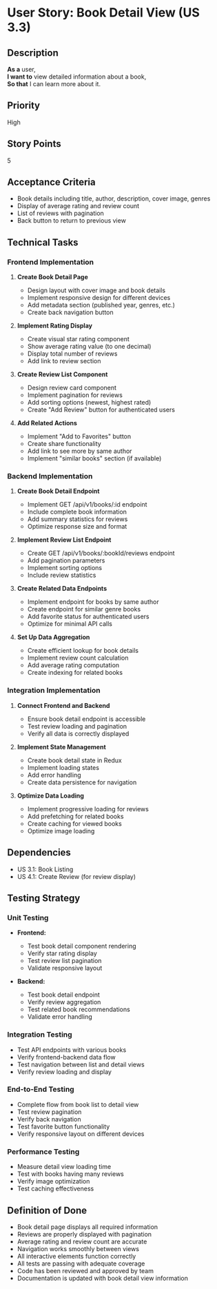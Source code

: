 # User Story: Book Detail View (US 3.3)

## Description
**As a** user,  
**I want to** view detailed information about a book,  
**So that** I can learn more about it.

## Priority
High

## Story Points
5

## Acceptance Criteria
- Book details including title, author, description, cover image, genres
- Display of average rating and review count
- List of reviews with pagination
- Back button to return to previous view

## Technical Tasks

### Frontend Implementation
1. **Create Book Detail Page**
   - Design layout with cover image and book details
   - Implement responsive design for different devices
   - Add metadata section (published year, genres, etc.)
   - Create back navigation button

2. **Implement Rating Display**
   - Create visual star rating component
   - Show average rating value (to one decimal)
   - Display total number of reviews
   - Add link to review section

3. **Create Review List Component**
   - Design review card component
   - Implement pagination for reviews
   - Add sorting options (newest, highest rated)
   - Create "Add Review" button for authenticated users

4. **Add Related Actions**
   - Implement "Add to Favorites" button
   - Create share functionality
   - Add link to see more by same author
   - Implement "similar books" section (if available)

### Backend Implementation
1. **Create Book Detail Endpoint**
   - Implement GET /api/v1/books/:id endpoint
   - Include complete book information
   - Add summary statistics for reviews
   - Optimize response size and format

2. **Implement Review List Endpoint**
   - Create GET /api/v1/books/:bookId/reviews endpoint
   - Add pagination parameters
   - Implement sorting options
   - Include review statistics

3. **Create Related Data Endpoints**
   - Implement endpoint for books by same author
   - Create endpoint for similar genre books
   - Add favorite status for authenticated users
   - Optimize for minimal API calls

4. **Set Up Data Aggregation**
   - Create efficient lookup for book details
   - Implement review count calculation
   - Add average rating computation
   - Create indexing for related books

### Integration Implementation
1. **Connect Frontend and Backend**
   - Ensure book detail endpoint is accessible
   - Test review loading and pagination
   - Verify all data is correctly displayed

2. **Implement State Management**
   - Create book detail state in Redux
   - Implement loading states
   - Add error handling
   - Create data persistence for navigation

3. **Optimize Data Loading**
   - Implement progressive loading for reviews
   - Add prefetching for related books
   - Create caching for viewed books
   - Optimize image loading

## Dependencies
- US 3.1: Book Listing
- US 4.1: Create Review (for review display)

## Testing Strategy

### Unit Testing
- **Frontend:**
  - Test book detail component rendering
  - Verify star rating display
  - Test review list pagination
  - Validate responsive layout

- **Backend:**
  - Test book detail endpoint
  - Verify review aggregation
  - Test related book recommendations
  - Validate error handling

### Integration Testing
- Test API endpoints with various books
- Verify frontend-backend data flow
- Test navigation between list and detail views
- Verify review loading and display

### End-to-End Testing
- Complete flow from book list to detail view
- Test review pagination
- Verify back navigation
- Test favorite button functionality
- Verify responsive layout on different devices

### Performance Testing
- Measure detail view loading time
- Test with books having many reviews
- Verify image optimization
- Test caching effectiveness

## Definition of Done
- Book detail page displays all required information
- Reviews are properly displayed with pagination
- Average rating and review count are accurate
- Navigation works smoothly between views
- All interactive elements function correctly
- All tests are passing with adequate coverage
- Code has been reviewed and approved by team
- Documentation is updated with book detail view information
